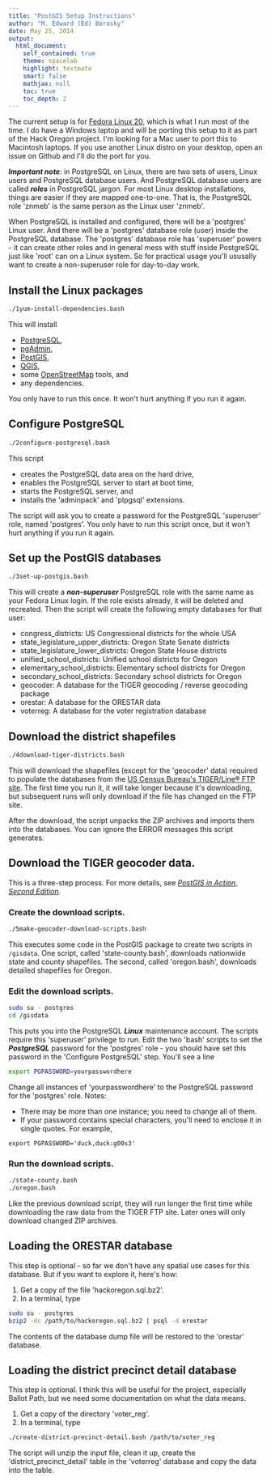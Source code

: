 ```yaml
---
title: "PostGIS Setup Instructions"
author: "M. Edward (Ed) Borasky"
date: May 25, 2014
output:
  html_document:
    self_contained: true
    theme: spacelab
    highlight: textmate
    smart: false
    mathjax: null
    toc: true
    toc_depth: 2
---
```


The current setup is for [Fedora Linux 20](https://fedoraproject.org/), which is what I run most of the time. I do have a Windows laptop and will be porting this setup to it as part of the Hack Oregon project. I'm looking for a Mac user to port this to Macintosh laptops. If you use another Linux distro on your desktop, open an issue on Github and I'll do the port for you.

***Important note***: in PostgreSQL on Linux, there are two sets of users, Linux users and PostgreSQL database users. And PostgreSQL database users are called ***roles*** in PostgreSQL jargon. For most Linux desktop installations, things are easier if they are mapped one-to-one. That is, the PostgreSQL role 'znmeb' is the same person as the Linux user 'znmeb'.

When PostgreSQL is installed and configured, there will be a 'postgres' Linux user. And there will be a 'postgres' database role (user) inside the PostgreSQL database. The 'postgres' database role has 'superuser' powers - it can create other roles and in general mess with stuff inside PostgreSQL just like 'root' can on a Linux system. So for practical usage you'll ususally want to create a non-superuser role for day-to-day work.

## Install the Linux packages

```bash
./1yum-install-dependencies.bash
```

This will install 

* [PostgreSQL](http://www.postgresql.org/),
* [pgAdmin](http://www.pgadmin.org/index.php),
* [PostGIS](http://postgis.net/),
* [QGIS](http://www.qgis.org/en/site/),
* some [OpenStreetMap](www.openstreetmap.org/) tools, and
* any dependencies.

You only have to run this once. It won't hurt anything if you run it again.

## Configure PostgreSQL

```bash
./2configure-postgresql.bash
```

This script

* creates the PostgreSQL data area on the hard drive,
* enables the PostgreSQL server to start at boot time,
* starts the PostgreSQL server, and
* installs the 'adminpack' and 'plpgsql' extensions.

The script will ask you to create a password for the PostgreSQL 'superuser' role, named 'postgres'. You only have to run this script once, but it won't hurt anything if you run it again.

## Set up the PostGIS databases

```bash
./3set-up-postgis.bash
```

This will create a ***non-superuser*** PostgreSQL role with the same name as your Fedora Linux login. If the role exists already, it will be deleted and recreated. Then the script will create the following empty databases for that user:

* congress_districts: US Congressional districts for the whole USA
* state_legislature_upper_districts: Oregon State Senate districts
* state_legislature_lower_districts: Oregon State House districts
* unified_school_districts: Unified school districts for Oregon
* elementary_school_districts: Elementary school districts for Oregon
* secondary_school_districts: Secondary school districts for Oregon
* geocoder: A database for the TIGER geocoding / reverse geocoding package
* orestar: A database for the ORESTAR data
* voterreg: A database for the voter registration database

## Download the district shapefiles

```bash
./4download-tiger-districts.bash
```

This will download the shapefiles (except for the 'geocoder' data) required to populate the databases from the [US Census Bureau's TIGER/Line® FTP site](http://www.census.gov/geo/maps-data/data/tiger-line.html). The first time you run it, it will take longer because it's downloading, but subsequent runs will only download if the file has changed on the FTP site.

After the download, the script unpacks the ZIP archives and imports them into the databases. You can ignore the ERROR messages this script generates.

## Download the TIGER geocoder data.

This is a three-step process. For more details, see [_PostGIS in Action, Second Edition_](http://www.manning.com/obe2/).

### Create the download scripts.

```bash
./5make-geocoder-download-scripts.bash
```

This executes some code in the PostGIS package to create two scripts in `/gisdata`. One script, called 'state-county.bash', downloads nationwide state and county shapefiles. The second, called 'oregon.bash', downloads detailed shapefiles for Oregon.

### Edit the download scripts.

```bash
sudo su - postgres
cd /gisdata
```

This puts you into the PostgreSQL ***Linux*** maintenance account. The scripts require this 'superuser' privilege to run. Edit the two 'bash' scripts to set the ***PostgreSQL*** password for the 'postgres' role - you should have set this password in the 'Configure PostgreSQL' step. You'll see a line

```bash
export PGPASSWORD=yourpasswordhere
```

Change all instances of 'yourpasswordhere' to the PostgreSQL password for the 'postgres' role. Notes:
	
* There may be more than one instance; you need to change all of them.
* If your password contains special characters, you'll need to enclose it in single quotes. For example,

```
export PGPASSWORD='duck,duck:g00s3'
```

### Run the download scripts.

```bash
./state-county.bash
./oregon.bash
```

Like the previous download script, they will run longer the first time while downloading the raw data from the TIGER FTP site. Later ones will only download changed ZIP archives.

## Loading the ORESTAR database

This step is optional - so far we don't have any spatial use cases for this database. But if you want to explore it, here's how:

1. Get a copy of the file 'hackoregon.sql.bz2'.
1. In a terminal, type

```bash
sudo su - postgres
bzip2 -dc /path/to/hackoregon.sql.bz2 | psql -d orestar
```

The contents of the database dump file will be restored to the 'orestar' database.

## Loading the district precinct detail database

This step is optional. I think this will be useful for the project, especially Ballot Path, but we need some documentation on what the data means.

1. Get a copy of the directory 'voter_reg'.
1. In a terminal, type

```bash
./create-district-precinct-detail.bash /path/to/voter_reg
```

The script will unzip the input file, clean it up, create the 'district_precinct_detail' table in the 'voterreg' database and copy the data into the table.
